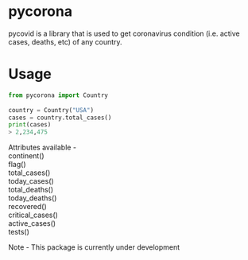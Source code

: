 # pycorona
pycovid is a library that is used to get coronavirus condition (i.e. active cases, deaths, etc) of any country.

# Usage
```python
from pycorona import Country
    
country = Country("USA")
cases = country.total_cases()
print(cases)
> 2,234,475
```

Attributes available -<br>
    continent()<br>
    flag()<br>
    total_cases()<br>
    today_cases()<br>
    total_deaths()<br>
    today_deaths()<br>
    recovered()<br>
    critical_cases()<br>
    active_cases()<br>
    tests()<br>

Note - This package is currently under development